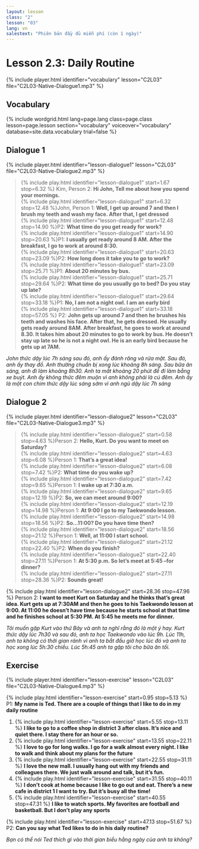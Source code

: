 ```yaml
---
layout: lesson
class: "2"
lesson: "03"
lang: vn
salestext: "Phiên bản đầy đủ miễn phí (còn 1 ngày)"
---
```



# Lesson 2.3: Daily Routine 
{% include player.html identifier="vocabulary" lesson="C2L03" file="C2L03-Native-Dialogue1.mp3" %}


## Vocabulary

{% include wordgrid.html lang=page.lang
		class=page.class 
		lesson=page.lesson 
		section="vocabulary"
		voiceover="vocabulary"
		database=site.data.vocabulary 
		trial=false %}



## Dialogue 1
{% include player.html identifier="lesson-dialogue1" lesson="C2L03" file="C2L03-Native-Dialogue2.mp3" %}

> {% include play.html identifier="lesson-dialogue1" start=1.67 stop=6.32 %} Kim, Person 2: **Hi John, Tell me about how you spend your mornings.**   
>  {% include play.html identifier="lesson-dialogue1" start=6.32 stop=12.48 %}John, Person 1: **Well, I get up around 7 and then I brush my teeth and wash my face. After that, I get dressed**   
>  {% include play.html identifier="lesson-dialogue1" start=12.48 stop=14.90 %}P2: **What time do you get ready for work?**   
>  {% include play.html identifier="lesson-dialogue1" start=14.90 stop=20.63 %}P1: **I usually get ready around 8 AM. After the breakfast, I go to work at around 8:30.**   
>  {% include play.html identifier="lesson-dialogue1" start=20.63 stop=23.09 %}P2: **How long does it take you to go to work?**   
>  {% include play.html identifier="lesson-dialogue1" start=23.09 stop=25.71 %}P1: **About 20 minutes by bus.**   
>  {% include play.html identifier="lesson-dialogue1" start=25.71 stop=29.64 %}P2: **What time do you usually go to bed? Do you stay up late?**   
>  {% include play.html identifier="lesson-dialogue1" start=29.64 stop=33.18 %}P1: **No, I am not a night owl. I am an early bird**   
>  {% include play.html identifier="lesson-dialogue1" start=33.18 stop=57.05 %} P2: **John gets up around 7 and then he brushes his teeth and washes his face. After that, he gets dressed. He usually gets ready around 8AM. After breakfast, he goes to work at around 8.30. It takes him about 20 minutes to go to work by bus. He doesn’t stay up late so he is not a night owl. He is an early bird because he gets up at 7AM.**  

*John thức dậy lúc 7h sáng sau đó, anh ấy đánh răng và rửa  mặt. Sau đó, anh ấy thay đồ. Anh thường chuẩn bị xong lúc khoảng 8h sáng. Sau bữa ăn sáng, anh đi làm khoảng 8h30. Anh ta mất khoảng 20 phút để đi làm bằng xe buýt. Anh ấy không thức đêm muộn vì anh không phải là cú đêm. Anh ấy là một con chim thức dậy lúc sáng sớm vì anh ngủ dậy lúc 7h sáng*

 
## Dialogue 2

{% include player.html identifier="lesson-dialogue2" lesson="C2L03" file="C2L03-Native-Dialogue3.mp3" %}


> {% include play.html identifier="lesson-dialogue2" start=0.58 stop=4.63 %}Person 2: **Hello, Kurt. Do you want to meet on Saturday?**  
> {% include play.html identifier="lesson-dialogue2" start=4.63 stop=6.08 %}Person 1: **That’s a great idea!**   
> {% include play.html identifier="lesson-dialogue2" start=6.08 stop=7.42 %}P2: **What time do you wake up?**   
> {% include play.html identifier="lesson-dialogue2" start=7.42 stop=9.65 %}Person 1: **I wake up at 7:30 a.m.**   
> {% include play.html identifier="lesson-dialogue2" start=9.65 stop=12.19 %}P2: **So, we can meet around 9:00?**   
> {% include play.html identifier="lesson-dialogue2" start=12.19 stop=14.98 %}Person 1: **At 9:00 I go to my Taekwondo lesson.**   
> {% include play.html identifier="lesson-dialogue2" start=14.98 stop=18.56 %}P2: **So…11:00? Do you have time then?**   
> {% include play.html identifier="lesson-dialogue2" start=18.56 stop=21.12 %}Person 1: **Well, at 11:00 I start school.**   
> {% include play.html identifier="lesson-dialogue2" start=21.12 stop=22.40 %}P2: **When do you finish?**   
> {% include play.html identifier="lesson-dialogue2" start=22.40 stop=27.11 %}Person 1: **At 5:30 p.m. So let’s meet at 5:45 –for dinner?**  
> {% include play.html identifier="lesson-dialogue2" start=27.11 stop=28.36 %}P2: **Sounds great!**  

{% include play.html identifier="lesson-dialogue2" start=28.36 stop=47.96 %} Person 2: **I want to meet Kurt on Saturday and he thinks that’s great idea. Kurt gets up at 7:30AM and then he goes to his Taekwondo lesson at 9:00. At 11:00 he doesn’t have time because he starts school at that time and he finishes school at 5:30 PM. At 5:45 he meets me for dinner.**

*Tôi muốn gặp Kurt vào thứ Bảy và anh ta nghĩ rằng đó là một ý hay. Kurt thức dậy lúc 7h30 và sau đó, anh ta học Taekwondo vào lúc 9h. Lúc 11h, anh ta không có thời gian rảnh vì anh ta bắt đầu giờ học lúc đó và anh ta học xong lúc 5h:30 chiều. Lúc 5h:45 anh ta gặp tôi cho bữa ăn tối.*

## Exercise

{% include player.html identifier="lesson-exercise" lesson="C2L03" file="C2L03-Native-Dialogue4.mp3" %}


{% include play.html identifier="lesson-exercise" start=0.95 stop=5.13 %} P1: **My name is Ted. There are a couple of things that I like to do in my daily routine**

1. {% include play.html identifier="lesson-exercise" start=5.55 stop=13.11 %} **I like to go to a coffee shop in district 3 after class. It’s nice and quiet there. I stay there for an hour or so.**
2. {% include play.html identifier="lesson-exercise" start=13.55 stop=22.11 %} **I love to go for long walks. I go for a walk almost every night. I like to walk and think about my plans for the future**
3. {% include play.html identifier="lesson-exercise" start=22.55 stop=31.11 %} **I love the new mall. I usually hang out with my friends and colleagues there. We just walk around and talk, but it’s fun.**
4. {% include play.html identifier="lesson-exercise" start=31.55 stop=40.11 %} **I don’t cook at home because I like to go out and eat. There’s a new cafe in district 1 I want to try. But it’s busy all the time!**
5. {% include play.html identifier="lesson-exercise" start=40.55 stop=47.31 %} **I like to watch sports. My favorites are football and basketball. But I don’t play any sports**

{% include play.html identifier="lesson-exercise" start=47.13 stop=51.67 %} P2: **Can you say what Ted likes to do in his daily routine?**

*Bạn có thể nói Ted thích gì vào thời gian biểu hằng ngày của anh ta không?*
